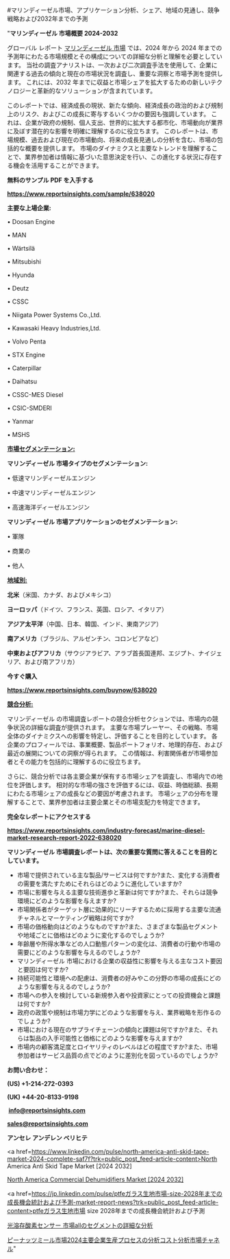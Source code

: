 #マリンディーゼル市場、アプリケーション分析、シェア、地域の見通し、競争戦略および2032年までの予測

"<strong>マリンディーゼル 市場概要 2024-2032</strong>

グローバル レポート <a href=https://www.reportsinsights.com/sample/638020>マリンディーゼル 市場</a> では、2024 年から 2024 年までの予測年にわたる市場規模とその構成についての詳細な分析と理解を必要としています。 当社の調査アナリストは、一次および二次調査手法を使用して、企業に関連する過去の傾向と現在の市場状況を調査し、重要な洞察と市場予測を提供します。 これには、2032 年までに収益と市場シェアを拡大​​するための新しいテクノロジーと革新的なソリューションが含まれています。

このレポートでは、経済成長の現状、新たな傾向、経済成長の政治的および規制上のリスク、およびこの成長に寄与するいくつかの要因も強調しています。 これは、企業が政府の規制、個人支出、世界的に拡大する都市化、市場動向が業界に及ぼす潜在的な影響を明確に理解するのに役立ちます。 このレポートは、市場規模、過去および現在の市場動向、将来の成長見通しの分析を含む、市場の包括的な概要を提供します。 市場のダイナミクスと主要なトレンドを理解することで、業界参加者は情報に基づいた意思決定を行い、この進化する状況に存在する機会を活用することができます。

<strong><b>無料のサンプル PDF を入手する</b></strong>

<a href=https://www.reportsinsights.com/sample/638020><strong><u>https://www.reportsinsights.com/sample/638020</u></strong></a>

<strong>主要な上場企業:</strong>

• Doosan Engine

• MAN

• Wärtsilä

• Mitsubishi

• Hyunda

• Deutz

• CSSC

• Niigata Power Systems Co.,Ltd.

• Kawasaki Heavy Industries,Ltd.

• Volvo Penta

• STX Engine

• Caterpillar

• Daihatsu

• CSSC-MES Diesel

• CSIC-SMDERI

• Yanmar

• MSHS

<strong><u>市場セグメンテーション</u></strong><strong><u>:</u></strong>

<strong>マリンディーゼル 市場タイプのセグメンテーション:</strong>

• 低速マリンディーゼルエンジン

• 中速マリンディーゼルエンジン

• 高速海洋ディーゼルエンジン

<strong>マリンディーゼル 市場アプリケーションのセグメンテーション:</strong>

• 軍隊

• 商業の

• 他人

<strong><u>地域別</u></strong><strong><u>:</u></strong>

<strong>北米</strong>（米国、カナダ、およびメキシコ）

<strong>ヨーロッパ</strong>（ドイツ、フランス、英国、ロシア、イタリア）

<strong>アジア太平洋</strong>（中国、日本、韓国、インド、東南アジア）

<strong>南アメリカ</strong>（ブラジル、アルゼンチン、コロンビアなど）

<strong>中東およびアフリカ</strong>（サウジアラビア、アラブ首長国連邦、エジプト、ナイジェリア、および南アフリカ）

<strong>今すぐ購入</strong>

<a href=https://www.reportsinsights.com/buynow/638020><strong><u>https://www.reportsinsights.com/buynow/638020</u></strong></a>

<strong><u>競合分析:</u></strong>

マリンディーゼル の市場調査レポートの競合分析セクションでは、市場内の競争状況の詳細な調査が提供されます。 主要な市場プレーヤー、その戦略、市場全体のダイナミクスへの影響を特定し、評価することを目的としています。 各企業のプロフィールでは、事業概要、製品ポートフォリオ、地理的存在、および最近の展開についての洞察が得られます。 この情報は、利害関係者が市場参加者とその能力を包括的に理解するのに役立ちます。

さらに、競合分析では各主要企業が保有する市場シェアを調査し、市場内での地位を評価します。 相対的な市場の強さを評価するには、収益、時価総額、長期にわたる市場シェアの成長などの要因が考慮されます。 市場シェアの分布を理解することで、業界参加者は主要企業とその市場支配力を特定できます。

<strong>完全なレポートにアクセスする</strong>

<a href=https://www.reportsinsights.com/industry-forecast/marine-diesel-market-research-report-2022-638020><strong><u><b>https://www.reportsinsights.com/industry-forecast/marine-diesel-market-research-report-2022-638020</b></u></strong></a>

<strong><b>マリンディーゼル 市場調査レポートは、次の重要な質問に答えることを目的としています。</b></strong>
<ul>
  <li>市場で提供されている主な製品/サービスは何ですか?また、変化する消費者の需要を満たすためにそれらはどのように進化していますか?</li>
  <li>市場に影響を与える主要な技術進歩と革新は何ですか?また、それらは競争環境にどのような影響を与えますか?</li>
  <li>市場関係者がターゲット層に効果的にリーチするために採用する主要な流通チャネルとマーケティング戦略は何ですか?</li>
  <li>市場の価格動向はどのようなものですか?また、さまざまな製品セグメントや地域ごとに価格はどのように変化するのでしょうか?</li>
  <li>年齢層や所得水準などの人口動態パターンの変化は、消費者の行動や市場の需要にどのような影響を与えるのでしょうか?</li>
  <li>マリンディーゼル 市場における企業の収益性に影響を与える主なコスト要因と要因は何ですか?</li>
  <li>持続可能性と環境への配慮は、消費者の好みやこの分野の市場の成長にどのような影響を与えるのでしょうか?</li>
  <li>市場への参入を検討している新規参入者や投資家にとっての投資機会と課題は何ですか?</li>
  <li>政府の政策や規制は市場力学にどのような影響を与え、業界戦略を形作るのでしょうか?</li>
  <li>市場における現在のサプライチェーンの傾向と課題は何ですか?また、それらは製品の入手可能性と価格にどのような影響を与えますか?</li>
  <li>市場内の顧客満足度とロイヤリティのレベルはどの程度ですか?また、市場参加者はサービス品質の点でどのように差別化を図っているのでしょうか?</li>
</ul>
<strong>お問い合わせ：</strong>

<strong>(US) +1-214-272-0393</strong>

<strong>(UK) +44-20-8133-9198</strong>

<strong> </strong><a href=info@reportsinsights.com><strong><u>info@reportsinsights.com</u></strong></a>

<a href=sales@reportsinsights.com><strong><u>sales@reportsinsights.com</u></strong></a>

<strong>アンセレ アンデレン ベリヒテ</strong>

<a href=https://www.linkedin.com/pulse/north-america-anti-skid-tape-market-2024-complete-saf7f?trk=public_post_feed-article-content>North America Anti Skid Tape Market [2024 2032]</a>

<a href=https://www.linkedin.com/pulse/north-america-commercial-dehumidifiers-market-2024-vrkkf/>North America Commercial Dehumidifiers Market [2024 2032]</a>

<a href=https://jp.linkedin.com/pulse/ptfeガラス生地市場-size-2028年までの成長機会統計および予測-market-report-news?trk=public_post_feed-article-content>ptfeガラス生地市場 size 2028年までの成長機会統計および予測</a>

<a href=https://www.linkedin.com/pulse/光溶存酸素センサー-市場allのセグメントの詳細な分析-community-market-research/>光溶存酸素センサー 市場allのセグメントの詳細な分析</a>

<a href=https://www.linkedin.com/pulse/ピーナッツミール市場2024主要企業生産プロセスの分析コスト分析市場チャネル-reports-insights-expert-wpdyf/>ピーナッツミール市場2024主要企業生産プロセスの分析コスト分析市場チャネル</a>"
